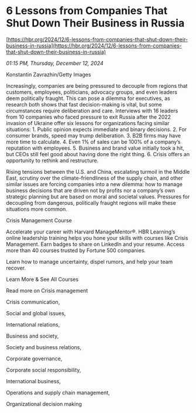 # 6 Lessons from Companies That Shut Down Their Business in Russia

[https://hbr.org/2024/12/6-lessons-from-companies-that-shut-down-their-business-in-russia](https://hbr.org/2024/12/6-lessons-from-companies-that-shut-down-their-business-in-russia)

*01:15 PM, Thursday, December 12, 2024*

Konstantin Zavrazhin/Getty Images

Increasingly, companies are being pressured to decouple from regions that customers, employees, politicians, advocacy groups, and even leaders deem politically fraught. This can pose a dilemma for executives, as research both shows that fast decision-making is vital, but some circumstances require deliberation and care. Interviews with 16 leaders from 10 companies who faced pressure to exit Russia after the 2022 invasion of Ukraine offer six lessons for organizations facing similar situations: 1. Public opinion expects immediate and binary decisions. 2. For consumer brands, speed may trump deliberation. 3. B2B firms may have more time to calculate. 4. Even 1% of sales can be 100% of a company’s reputation with employees. 5. Business and brand value initially took a hit, but CEOs still feel good about having done the right thing. 6. Crisis offers an opportunity to rethink and restructure.

Rising tensions between the U.S. and China, escalating turmoil in the Middle East, scrutiny over the climate-friendliness of the supply chain, and other similar issues are forcing companies into a new dilemma: how to manage business decisions that are driven not by profits nor a company’s own strategic planning but are based on moral and societal values. Pressures for decoupling from dangerous, politically fraught regions will make these situations more common.

Crisis Management Course

Accelerate your career with Harvard ManageMentor®. HBR Learning’s online leadership training helps you hone your skills with courses like Crisis Management. Earn badges to share on LinkedIn and your resume. Access more than 40 courses trusted by Fortune 500 companies.

Learn how to manage uncertainty, dispel rumors, and help your team recover.

Learn More & See All Courses

Read more on Crisis management

Crisis communication,

Social and global issues,

International relations,

Business and society,

Society and business relations,

Corporate governance,

Corporate social responsibility,

International business,

Operations and supply chain management,

Organizational decision making

